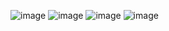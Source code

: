 ![image](https://github.com/Khushi-Nigam/Khushi-s-Portfolio/assets/143868952/e656f558-d8a6-4417-94a1-7e40e3c2fddd)
![image](https://github.com/Khushi-Nigam/Khushi-s-Portfolio/assets/143868952/c8c1a4d3-30aa-4ee1-8f9c-6db61a6cb679)
![image](https://github.com/Khushi-Nigam/Khushi-s-Portfolio/assets/143868952/3d7ebd51-d33c-49a8-bfda-295e17ba31eb)
![image](https://github.com/Khushi-Nigam/Khushi-s-Portfolio/assets/143868952/eff7f00e-98ac-4fd5-b745-ce4296be3f55)
